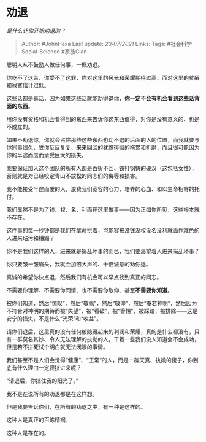 # 劝退
*是什么让你开始劝退的？*

> Author: #JohnHexa
Last update: *23/07/2021* 
Links:
Tags:  #社会科学Social-Science #家族Clan



聪明人从不鼓励人做任何事，一概劝退。

你吃不了这苦、你受不了这罪、你对这里的风光和荣耀期待过高、而对这里的贫瘠和寂寞估计过低。

这些话都是真话，因为如果这些话就能劝得退你，**你一定不会有机会看到这些话背面的东西**。

用你没有资格和机会看得到的东西来告诉你这东西值得，对你是没有意义的、也是不成立的。

如果不劝退你，你就会占住那些这些东西也劝不退的后面的人的位置，而我就要与你同事很久，受你反反复复、来来回回的犹豫徘徊的拖累和折磨，而且很可能因为你的半途而废而承受巨大的损失。

我要保证加入这个团队的所有人都是百折不回、铁打钢铸的硬汉（这包括女性），否则就是对已经咬定青山不放松的同志们的侮辱和损害。

我不能接受半途而废的人，浪费我们宽容的心力、培养的心血、和以生命相寄的托付。

我们显然不是为了钱、权、名、利而在这里做事——因为正如你所见，这些根本就不存在。

这件事的每一秒钟都是我们在拿命拱着，岂能容被没钱没权没名没利就面作难色的人进来玷污和糟蹋？

你不是我们这样的人，进来就是捣乱坏事的而已，我们要渴望着人进来捣乱坏事？

你只要皱一皱眉头，我就会加倍大声的、十倍诚意的劝你退。

真诚的希望你快点退，然后我们有机会可以早点找到真正的同志。

不需要你理解、不需要你同情、也不需要你敬仰、甚至**不需要你知道**。

被你们知道，然后“惊叹”，然后“敬佩”，然后“敬仰”，然后“奉若神明”，然后因为不符合对神明的期待而被“失望”，被“看破”，被“警惕”，被踩踏，被排除——这是安宁的损失，不是什么“光荣”和“收益”。

请你们退后，这里真的没有任何被隐藏起来的利润和荣耀，真的是什么都没有，只有一群莫名其妙、令人无法理解的执拗的人，干着一些我们没人知道会不会成功，但是若不拼死试个明白就无法闭眼的事情。

我们甚至不是人们会觉得“健康”、“正常“的人，而是一群天真、执拗的傻子，你到底有什么理由一定要挤进来呢？

“请退后，你挡住我的阳光了。”

我不是在说所有的劝退都是在这样想。

但是我要告诉你们，在所有的劝退之中，有一种是这样的。

这种人是真正的百炼精钢。

这种人是存在的。



